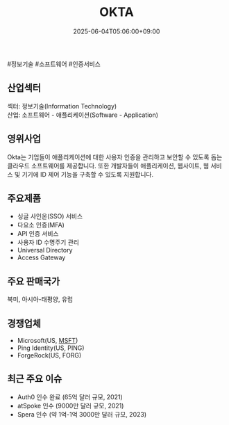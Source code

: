 ﻿---
title: "OKTA"
date: 2025-06-04T05:06:00+09:00
lastmod: 2025-06-04T05:06:00+09:00
type: docs
sidebar:
  open: true
weight: 654
---
<div style="display:none">
  <meta property="article:published_time" content="2025-06-03T20:06:00Z" />
  <meta property="article:modified_time" content="2025-06-03T20:06:00Z" />
</div>
#정보기술 #소프트웨어 #인증서비스
 
## 산업섹터

섹터: 정보기술(Information Technology)  
산업: 소프트웨어 - 애플리케이션(Software - Application)

## 영위사업

Okta는 기업들이 애플리케이션에 대한 사용자 인증을 관리하고 보안할 수 있도록 돕는 클라우드 소프트웨어를 제공합니다. 또한 개발자들이 애플리케이션, 웹사이트, 웹 서비스 및 기기에 ID 제어 기능을 구축할 수 있도록 지원합니다.

## 주요제품

- 싱글 사인온(SSO) 서비스
- 다요소 인증(MFA)
- API 인증 서비스
- 사용자 ID 수명주기 관리
- Universal Directory
- Access Gateway

## 주요 판매국가

북미, 아시아-태평양, 유럽

## 경쟁업체

- Microsoft(US, [MSFT](/company-analysis/msft/))
- Ping Identity(US, PING)
- ForgeRock(US, FORG)

## 최근 주요 이슈

- Auth0 인수 완료 (65억 달러 규모, 2021)
- atSpoke 인수 (9000만 달러 규모, 2021)
- Spera 인수 (약 1억-1억 3000만 달러 규모, 2023)
